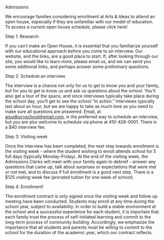 Admissions

We encourage families considering enrollment at Arts & Ideas to attend an open
house, especially if they are unfamiliar with our model of education. To
access a current open house schedule, please click here!

Step 1:  Research

If you can’t make an Open House, it is essential that you familiarize yourself
with our educational approach before you come to an interview.  Our website,
and the links, are a good place to start. If, after looking through our site,
you would like to learn more, please email us, and we can send you some
additional links, and perhaps answer some preliminary questions. 

Step 2: Schedule an interview

The interview is a chance not only for us to get to know you and your
family, but for you to get to know us and ask us questions about the
school. You’ll also get a tour of the space, and since interviews
typically take place during the school day, you’ll get to see the school
“in action.” Interviews typically last about an hour, but we are happy to
take as much time as you need to make sure all questions are answered.
Email, at aisudburyschool@gmail.com, is the preferred way to schedule an
interview, but you are also welcome to schedule via phone at 410-426-0001.
There is a $40 interview fee.

Step 3: Visiting week

Once the interview has been completed, the next step towards enrollment is
the visiting week - where the student wishing to enroll attends school for
5 full days (typically Monday-Friday). At the end of the visiting week,
the Admissions Clerks will meet with your family again to debrief - answer
any questions that came up, talk about surprises or expectations that were
met or not met, and to discuss if full enrollment is a good next step.
There is a $125 visiting week fee (prorated tuition for one week of
school). 

Step 4: Enrollment!

The enrollment contract is only signed once the visiting week and follow up
meeting have been conducted. Students may enroll at any time during the school
year, subject to availability. In order to build a stable environment at the
school and a successful experience for each student, it is important that each
family trust the process of self-initiated learning and commit to the
long-term process of community building. Accordingly, we emphasize the
importance that all students and parents must be willing to commit to the
school for the duration of the academic year, which our contract reflects. 

